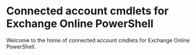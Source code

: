 # Connected account cmdlets for Exchange Online PowerShell

Welcome to the home of connected account cmdlets for Exchange Online PowerShell.